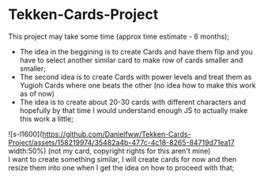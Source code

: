 # Tekken-Cards-Project

This project may take some time (approx time estimate - 6 months);
- The idea in the beggining is to create Cards and have them flip and you have to select another similar card to make row of cards smaller and smaller;
- The second idea is to create Cards with power levels and treat them as Yugioh Cards where one beats the other (no idea how to make this work as of now)
- The idea is to create about 20-30 cards with different characters and hopefully by that time I would understand enough JS to actually make this work a little;

![s-l1600](https://github.com/Danielfww/Tekken-Cards-Project/assets/158219974/35482a4b-477c-4c18-8265-84719d71ea17 width:50%)
(not my card, copyright rights for this aren't mine)
<br>
I want to create something similar, I will create cards for now and then resize them into one when I get the idea on how to proceed with that;
